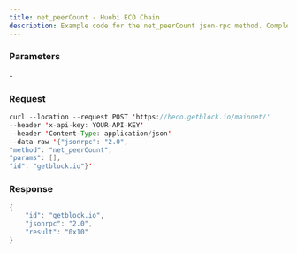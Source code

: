 ```yaml
---
title: net_peerCount - Huobi ECO Chain
description: Example code for the net_peerCount json-rpc method. Сomplete guide on how to use net_peerCount json-rpc in GetBlock.io Web3 documentation.
---
```


### Parameters


\-

### Request

``` java
curl --location --request POST 'https://heco.getblock.io/mainnet/' 
--header 'x-api-key: YOUR-API-KEY' 
--header 'Content-Type: application/json' 
--data-raw '{"jsonrpc": "2.0",
"method": "net_peerCount",
"params": [],
"id": "getblock.io"}'
```

###  Response

``` java
{
    "id": "getblock.io",
    "jsonrpc": "2.0",
    "result": "0x10"
}
```

